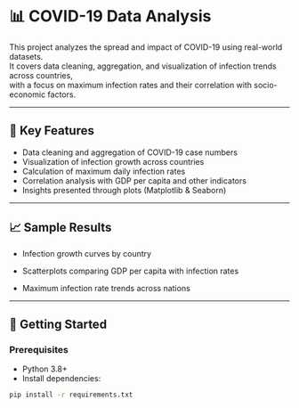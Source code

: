 # 📊 COVID-19 Data Analysis

This project analyzes the spread and impact of COVID-19 using real-world datasets.  
It covers data cleaning, aggregation, and visualization of infection trends across countries,  
with a focus on maximum infection rates and their correlation with socio-economic factors.

---

## 🔑 Key Features
- Data cleaning and aggregation of COVID-19 case numbers  
- Visualization of infection growth across countries  
- Calculation of maximum daily infection rates  
- Correlation analysis with GDP per capita and other indicators  
- Insights presented through plots (Matplotlib & Seaborn)  

---

## 📈 Sample Results

- Infection growth curves by country

- Scatterplots comparing GDP per capita with infection rates

- Maximum infection rate trends across nations

---

## 🚀 Getting Started

### Prerequisites
- Python 3.8+  
- Install dependencies:  
```bash
pip install -r requirements.txt
